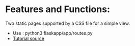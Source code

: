 Features and Functions:
=====================
Two static pages supported by a CSS file for a simple view.

+ Use : python3 flaskapp/app/routes.py
+ [Tutorial source](https://code.tutsplus.com/tutorials/an-introduction-to-pythons-flask-framework--net-28822)